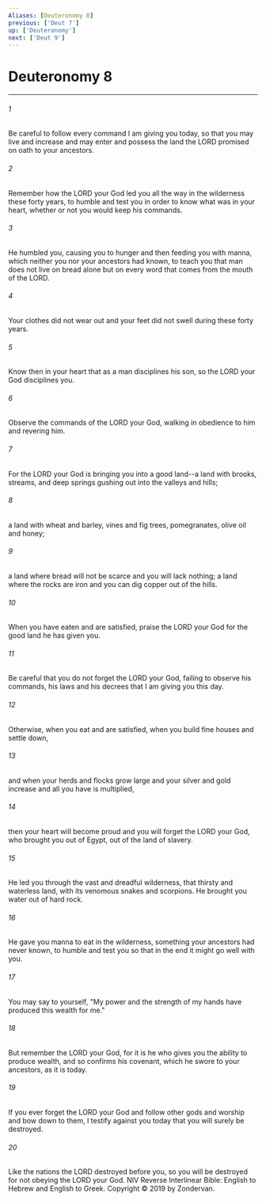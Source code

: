 ```yaml
---
Aliases: [Deuteronomy 8]
previous: ['Deut 7']
up: ['Deuteronomy']
next: ['Deut 9']
---
```

# Deuteronomy 8

***


###### 1 
Be careful to follow every command I am giving you today, so that you may live and increase and may enter and possess the land the LORD promised on oath to your ancestors. 

###### 2 
Remember how the LORD your God led you all the way in the wilderness these forty years, to humble and test you in order to know what was in your heart, whether or not you would keep his commands. 

###### 3 
He humbled you, causing you to hunger and then feeding you with manna, which neither you nor your ancestors had known, to teach you that man does not live on bread alone but on every word that comes from the mouth of the LORD. 

###### 4 
Your clothes did not wear out and your feet did not swell during these forty years. 

###### 5 
Know then in your heart that as a man disciplines his son, so the LORD your God disciplines you. 

###### 6 
Observe the commands of the LORD your God, walking in obedience to him and revering him. 

###### 7 
For the LORD your God is bringing you into a good land--a land with brooks, streams, and deep springs gushing out into the valleys and hills; 

###### 8 
a land with wheat and barley, vines and fig trees, pomegranates, olive oil and honey; 

###### 9 
a land where bread will not be scarce and you will lack nothing; a land where the rocks are iron and you can dig copper out of the hills. 

###### 10 
When you have eaten and are satisfied, praise the LORD your God for the good land he has given you. 

###### 11 
Be careful that you do not forget the LORD your God, failing to observe his commands, his laws and his decrees that I am giving you this day. 

###### 12 
Otherwise, when you eat and are satisfied, when you build fine houses and settle down, 

###### 13 
and when your herds and flocks grow large and your silver and gold increase and all you have is multiplied, 

###### 14 
then your heart will become proud and you will forget the LORD your God, who brought you out of Egypt, out of the land of slavery. 

###### 15 
He led you through the vast and dreadful wilderness, that thirsty and waterless land, with its venomous snakes and scorpions. He brought you water out of hard rock. 

###### 16 
He gave you manna to eat in the wilderness, something your ancestors had never known, to humble and test you so that in the end it might go well with you. 

###### 17 
You may say to yourself, "My power and the strength of my hands have produced this wealth for me." 

###### 18 
But remember the LORD your God, for it is he who gives you the ability to produce wealth, and so confirms his covenant, which he swore to your ancestors, as it is today. 

###### 19 
If you ever forget the LORD your God and follow other gods and worship and bow down to them, I testify against you today that you will surely be destroyed. 

###### 20 
Like the nations the LORD destroyed before you, so you will be destroyed for not obeying the LORD your God. NIV Reverse Interlinear Bible: English to Hebrew and English to Greek. Copyright © 2019 by Zondervan.
